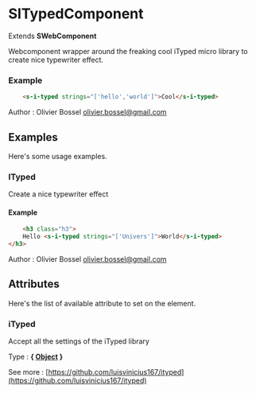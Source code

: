 # SITypedComponent

Extends **SWebComponent**

Webcomponent wrapper around the freaking cool iTyped micro library to create nice typewriter effect.

### Example
```html
	<s-i-typed strings="['hello','world']">Cool</s-i-typed>
```
Author : Olivier Bossel <olivier.bossel@gmail.com>



## Examples

Here's some usage examples.

### ITyped

Create a nice typewriter effect

#### Example
```html
	<h3 class="h3">
	Hello <s-i-typed strings="['Univers']">World</s-i-typed>
</h3>
```
Author : Olivier Bossel <olivier.bossel@gmail.com>


## Attributes

Here's the list of available attribute to set on the element.

### iTyped

Accept all the settings of the iTyped library

Type : **{ [Object](https://developer.mozilla.org/fr/docs/Web/JavaScript/Reference/Objets_globaux/Object) }**

See more : [https://github.com/luisvinicius167/ityped](https://github.com/luisvinicius167/ityped)